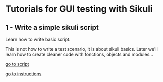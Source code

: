 Tutorials for GUI testing with Sikuli
=====================================

1 - Write a simple sikuli script
--------------------------------

Learn how to write basic script.

This is not how to write a test scenario, it is about sikuli basics.
Later we'll learn how to create cleaner code with fonctions, objects and modules...

[go to script](https://github.com/adrianpothuaud/sikuli-ws/tree/master/tutos/1_simple_script.sikuli)

[go to instructions](https://github.com/adrianpothuaud/sikuli-ws/tree/master/tutos/1_simple_script.md)
